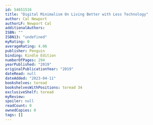 ```yaml
---
id: 54651516
title: "Digital Minimalism On Living Better with Less Technology"
author: Cal Newport
authorLF: Newport Cal
additionalAuthors:
ISBN: ""
ISBN13: "undefined"
myRating: 0
averageRating: 4.06
publisher: Penguin
binding: Kindle Edition
numberOfPages: 294
yearPublished: "2019"
originalPublicationYear: "2019"
dateRead: null
dateAdded: "2023-04-11"
bookshelves: toread
bookshelvesWithPositions: toread 34
exclusiveShelf: toread
myReview:
spoiler: null
readCount: 0
ownedCopies: 0
tags: []
---
```


